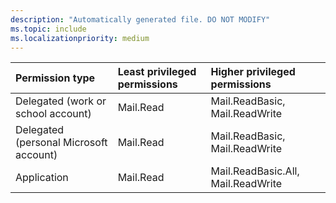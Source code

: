 ```yaml
---
description: "Automatically generated file. DO NOT MODIFY"
ms.topic: include
ms.localizationpriority: medium
---
```


|Permission type|Least privileged permissions|Higher privileged permissions|
|:---|:---|:---|
|Delegated (work or school account)|Mail.Read|Mail.ReadBasic, Mail.ReadWrite|
|Delegated (personal Microsoft account)|Mail.Read|Mail.ReadBasic, Mail.ReadWrite|
|Application|Mail.Read|Mail.ReadBasic.All, Mail.ReadWrite|


